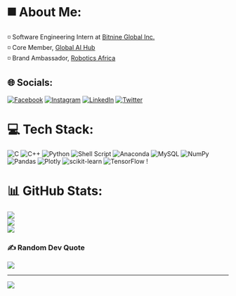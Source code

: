 # ◼️ About Me:
◽ Software Engineering Intern at [Bitnine Global Inc.](https://bitnine.net/)<br> ◽ Core Member, [Global AI Hub](https://globalaihub.com/)<br> ◽ Brand Ambassador, [Robotics Africa](https://roboticsafrica.org/)<br>


## 🌐 Socials:
[![Facebook](https://img.shields.io/badge/Facebook-%231877F2.svg?logo=Facebook&logoColor=white)](https://facebook.com/austentito) [![Instagram](https://img.shields.io/badge/Instagram-%23E4405F.svg?logo=Instagram&logoColor=white)](https://instagram.com/titoausten) [![LinkedIn](https://img.shields.io/badge/LinkedIn-%230077B5.svg?logo=linkedin&logoColor=white)](https://linkedin.com/in/tito-osadebe) [![Twitter](https://img.shields.io/badge/Twitter-%231DA1F2.svg?logo=Twitter&logoColor=white)](https://twitter.com/titoausten) 

# 💻 Tech Stack:
![C](https://img.shields.io/badge/c-%2300599C.svg?style=plastic&logo=c&logoColor=white) ![C++](https://img.shields.io/badge/c++-%2300599C.svg?style=plastic&logo=c%2B%2B&logoColor=white) ![Python](https://img.shields.io/badge/python-3670A0?style=plastic&logo=python&logoColor=ffdd54) ![Shell Script](https://img.shields.io/badge/shell_script-%23121011.svg?style=plastic&logo=gnu-bash&logoColor=white) ![Anaconda](https://img.shields.io/badge/Anaconda-%2344A833.svg?style=plastic&logo=anaconda&logoColor=white) ![MySQL](https://img.shields.io/badge/mysql-%2300f.svg?style=plastic&logo=mysql&logoColor=white) ![NumPy](https://img.shields.io/badge/numpy-%23013243.svg?style=plastic&logo=numpy&logoColor=white) ![Pandas](https://img.shields.io/badge/pandas-%23150458.svg?style=plastic&logo=pandas&logoColor=white) ![Plotly](https://img.shields.io/badge/Plotly-%233F4F75.svg?style=plastic&logo=plotly&logoColor=white) ![scikit-learn](https://img.shields.io/badge/scikit--learn-%23F7931E.svg?style=plastic&logo=scikit-learn&logoColor=white) ![TensorFlow](https://img.shields.io/badge/TensorFlow-%23FF6F00.svg?style=plastic&logo=TensorFlow&logoColor=white) !
# 📊 GitHub Stats:
![](https://github-readme-stats.vercel.app/api?username=titoausten&theme=highcontrast&hide_border=false&include_all_commits=true&count_private=false)<br/>
![](https://github-readme-streak-stats.herokuapp.com/?user=titoausten&theme=highcontrast&hide_border=false)<br/>
![](https://github-readme-stats.vercel.app/api/top-langs/?username=titoausten&theme=highcontrast&hide_border=false&include_all_commits=true&count_private=false&layout=compact)

### ✍️ Random Dev Quote
![](https://quotes-github-readme.vercel.app/api?type=vetical&theme=dark)

---
[![](https://visitcount.itsvg.in/api?id=titoausten&icon=7&color=0)](https://visitcount.itsvg.in)
